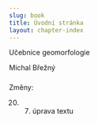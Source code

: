 ```yaml
---
slug: book
title: Úvodní stránka
layout: chapter-index
---
```


Učebnice geomorfologie

Michal Břežný




### 
Změny:

20. 7. úprava textu

